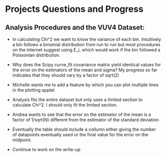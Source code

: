 # Projects Questions and Progress

## Analysis Procedures and the VUV4 Dataset:

- In calculating Chi^2 we want to know the variance of each bin. Intuitively a bin follows a binomial distribution from run to run but most procedures on the internet suggest using E_i, which would work if the bin followed a Poissonian distribution.

- Why does the Scipy curve_fit covariance matrix yield identical values for the error on the estimators of the mean and sigma? My progress so far indicates that they should vary by a factor of sqrt(2)

- Michelle wants me to add a feature by which you can plot multiple lines in the plotting applet

- Analysis fits the entire dataset but only uses a limited section to calculate Chi^2. I should only fit the limited section.

- Andrea wants to see that the error on the estimator of the mean is a factor of 1/sqrt(N) different from the estimator of the standard deviation

- Eventually the table should include a collumn either giving the number of datapoints eventually used or the final value for the error on the midpoint.

- Continue to work on the write-up
